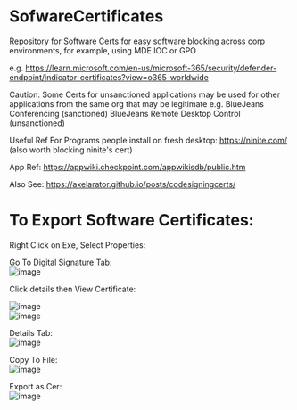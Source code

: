 # SofwareCertificates
Repository for Software Certs for easy software blocking across corp environments, for example, using MDE IOC or GPO

e.g. https://learn.microsoft.com/en-us/microsoft-365/security/defender-endpoint/indicator-certificates?view=o365-worldwide


Caution: Some Certs for unsanctioned applications may be used for other applications from the same org that may be legitimate e.g. BlueJeans Conferencing (sanctioned) BlueJeans Remote Desktop Control (unsanctioned)


Useful Ref For Programs people install on fresh desktop: https://ninite.com/ (also worth blocking ninite's cert)

App Ref: https://appwiki.checkpoint.com/appwikisdb/public.htm  

Also See: https://axelarator.github.io/posts/codesigningcerts/  


# To Export Software Certificates:
Right Click on Exe, Select Properties:

Go To Digital Signature Tab:  
![image](https://user-images.githubusercontent.com/55988027/222768857-102613c0-fa21-4193-aca8-4682a5439604.png)


Click details then View Certificate:  

![image](https://user-images.githubusercontent.com/55988027/222768203-9015f003-8f3f-4823-af34-c06a3d897d0b.png)  
![image](https://user-images.githubusercontent.com/55988027/222769196-22285fb2-c829-4a28-a655-8909cacc6c4a.png)

Details Tab:  
![image](https://user-images.githubusercontent.com/55988027/222769122-882f8644-b232-4d18-900a-ee930d286343.png)


Copy To File:  
![image](https://user-images.githubusercontent.com/55988027/222768521-e6df24dc-76b2-46c7-b8d2-8c5d02c8337e.png)

Export as Cer:  
![image](https://user-images.githubusercontent.com/55988027/222768623-1c6c9523-19ff-4d0f-a7ce-623036ed77fa.png)

